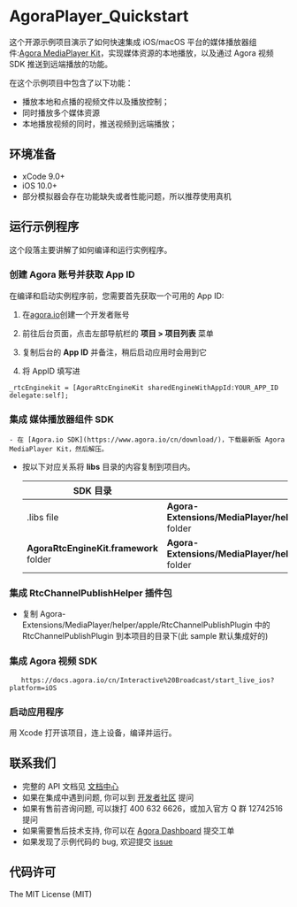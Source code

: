 # AgoraPlayer_Quickstart


这个开源示例项目演示了如何快速集成 iOS/macOS 平台的媒体播放器组件:[Agora MediaPlayer Kit](https://download.agora.io/sdk/release/Agora_Media_Player_for_iOS_rel.v1.1.0.8352_20200228_2230.zip?_ga=2.104458880.1681401152.1583073151-1045091424.1511772004)，实现媒体资源的本地播放，以及通过 Agora 视频 SDK 推送到远端播放的功能。

在这个示例项目中包含了以下功能：

- 播放本地和点播的视频文件以及播放控制；
- 同时播放多个媒体资源
- 本地播放视频的同时，推送视频到远端播放；

## 环境准备

- xCode 9.0+
- iOS 10.0+
- 部分模拟器会存在功能缺失或者性能问题，所以推荐使用真机

## 运行示例程序

这个段落主要讲解了如何编译和运行实例程序。

### 创建 Agora 账号并获取 App ID

在编译和启动实例程序前，您需要首先获取一个可用的 App ID:
1. 在[agora.io](https://dashboard.agora.io/signin/)创建一个开发者账号
2. 前往后台页面，点击左部导航栏的 **项目 > 项目列表** 菜单
3. 复制后台的 **App ID** 并备注，稍后启动应用时会用到它


5. 将 AppID 填写进 
  ```
 _rtcEnginekit = [AgoraRtcEngineKit sharedEngineWithAppId:YOUR_APP_ID delegate:self];

  ```

### 集成 媒体播放器组件 SDK

	- 在 [Agora.io SDK](https://www.agora.io/cn/download/)，下载最新版 Agora MediaPlayer Kit，然后解压。

  - 按以下对应关系将 **libs** 目录的内容复制到项目内。
                       
      SDK 目录|项目目录
      ---|---
      .libs file|**Agora-Extensions/MediaPlayer/helper/apple/RtcChannelPublishPlugin/ios** folder
      **AgoraRtcEngineKit.framework** folder|**Agora-Extensions/MediaPlayer/helper/apple/RtcChannelPublishPlugin/ios** folder
### 集成 RtcChannelPublishHelper 插件包

  - 复制 Agora-Extensions/MediaPlayer/helper/apple/RtcChannelPublishPlugin 中的 RtcChannelPublishPlugin 到本项目的目录下(此 sample 默认集成好的)

### 集成 Agora 视频 SDK
 ```
    https://docs.agora.io/cn/Interactive%20Broadcast/start_live_ios?platform=iOS
 ```
 
### 启动应用程序

用 Xcode 打开该项目，连上设备，编译并运行。

## 联系我们

- 完整的 API 文档见 [文档中心](https://docs.agora.io/cn/)
- 如果在集成中遇到问题, 你可以到 [开发者社区](https://dev.agora.io/cn/) 提问
- 如果有售前咨询问题, 可以拨打 400 632 6626，或加入官方 Q 群 12742516 提问
- 如果需要售后技术支持, 你可以在 [Agora Dashboard](https://console.agora.io/) 提交工单
- 如果发现了示例代码的 bug, 欢迎提交 [issue](https://github.com/AgoraIO/Agora-Extensions/issues)

## 代码许可

The MIT License (MIT)
